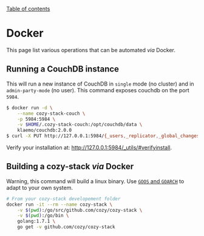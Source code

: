 [Table of contents](./README.md#table-of-contents)

# Docker

This page list various operations that can be automated *via* Docker.

## Running a CouchDB instance

This will run a new instance of CouchDB in `single` mode (no cluster) and in `admin-party-mode` (no user). This command exposes couchdb on the port `5984`.

```bash
$ docker run -d \
    --name cozy-stack-couch \
    -p 5984:5984 \
    -v $HOME/.cozy-stack-couch:/opt/couchdb/data \
    klaemo/couchdb:2.0.0
$ curl -X PUT http://127.0.0.1:5984/{_users,_replicator,_global_changes}
```

Verify your installation at: http://127.0.0.1:5984/_utils/#verifyinstall.

## Building a cozy-stack *via* Docker

Warning, this command will build a linux binary. Use [`GOOS` and `GOARCH`](https://golang.org/doc/install/source#environment) to adapt to your own system.

```bash
# From your cozy-stack developement folder
docker run -it --rm --name cozy-stack \
    -v $(pwd):/go/src/github.com/cozy/cozy-stack \
    -v $(pwd):/go/bin \
    golang:1.7.1 \
    go get -v github.com/cozy/cozy-stack
```
